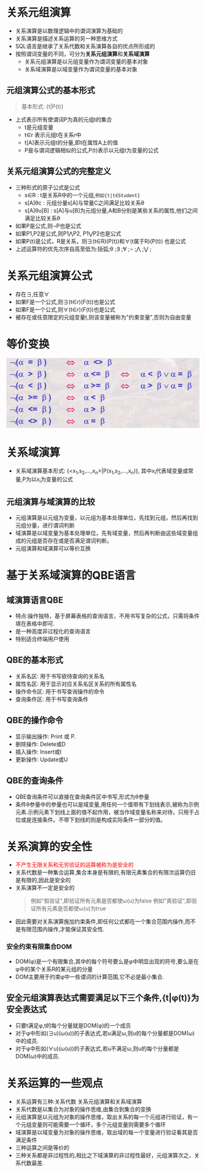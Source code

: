 # 关系元组演算
* 关系演算是以数理逻辑中的谓词演算为基础的
* 关系演算是描述关系运算的另一种思维方式
* SQL语言是继承了关系代数和关系演算各自的优点所形成的
* 按照谓词变量的不同，可分为**关系元组演算**和**关系域演算** 
    * 关系元组演算是以元组变量作为谓词变量的基本对象
    * 关系域演算是以域变量作为谓词变量的基本对象

## 元组演算公式的基本形式
> 基本形式: {t|P(t)}

* 上式表示所有使谓词P为真的元组t的集合
    * t是元组变量
    * t∈r 表示元组t在关系r中
    * t[A]表示元组t的分量,即t在属性A上的值
    * P是与谓词逻辑相似的公式,P(t)表示以元组t为变量的公式

## 关系元组演算公式的完整定义
* 三种形式的原子公式是公式
    * s∈R : t是关系R中的一个元组,`例如{t|t∈Student}`
    * s[A]θc : 元组分量s[A]与常量C之间满足比较关系θ
    * s[A]θu[B] : s[A]与u[B]为元组分量,A和B分别是某些关系的属性,他们之间满足比较关系θ
* 如果P是公式,则¬P也是公式
* 如果P1,P2是公式,则P1⋀P2, P1⋁P2也是公式
* 如果P(t)是公式，R是关系，则∃(t∈R)(P(t))和∀(t属于R)(P(t)) 也是公式
* 上述运算符的优先次序自高至低为:括弧;θ ;∃ ;∀ ;¬ ;⋀ ;⋁ ;

# 关系元组演算公式
* 存在∃,任意∀
* 如果F是一个公式,则∃(t∈r)(F(t))也是公式
* 如果F是一个公式,则∀(t∈r)(F(t))也是公式
* 被存在或任意限定的元组变量t,则该变量被称为"约束变量",否则为自由变量

# 等价变换
![IMAGE](resources/40AA2E79DE714142DDAF053E053B710B.jpg)

# 关系域演算
* 关系域演算基本形式: {<x<sub>1</sub>,s<sub>2</sub>,...,x<sub>n</sub>>|P(x<sub>1</sub>,s<sub>2</sub>,...,x<sub>n</sub>)}, 其中x<sub>i</sub>代表域变量或常量,P为以x<sub>i</sub>为变量的公式

## 元组演算与域演算的比较
* 元组演算是以元组为变量，以元组为基本处理单位，先找到元组，然后再找到元组分量，进行谓词判断
* 域演算是以域变量为基本处理单位，先有域变量，然后再判断由这些域变量组成的元组是否存在或是否满足谓词判断。
* 元组演算和域演算可以等价互换

# 基于关系域演算的QBE语言
## 域演算语言QBE
* 特点:操作独特，基于屏幕表格的查询语言，不用书写复杂的公式，只需将条件填在表格中即可.
* 是一种高度非过程化的查询语言
* 特别适合终端用户使用

## QBE的基本形式
* 关系名区: 用于书写欲待查询的关系名
* 属性名区: 用于显示对应关系名区关系的所有属性名
* 操作命令区: 用于书写查询操作的命令
* 查询条件区: 用于书写查询条件

## QBE的操作命令
* 显示输出操作: Print 或 P.
* 删除操作: Delete或D
* 插入操作: Insert或I
* 更新操作: Update或U

## QBE的查询条件
* QBE查询条件可以直接在查询条件区中书写,形式为θ参量
* 条件θ参量中的参量也可以是域变量,用任何一个值带有下划线表示,被称为示例元素.示例元素下划线上面的值不起作用，被当作域变量名称来对待，只用于占位或是连接条件。不带下划线的则是构成实际条件一部分的值。

# 关系演算的安全性
* <font color=red>不产生无限关系和无穷验证的运算被称为是安全的</font>
* 关系代数是一种集合运算,集合本身是有限的,有限元素集合的有限次运算仍旧是有限的,因此是安全的
* 关系演算不一定是安全的
    > 例如"假验证",即验证所有元素是否都使ω(u)为false
    > 例如"真验证",即验证所有元素是否都使ω(u)为true
* 因此需要对关系演算施加约束条件,即任何公式都在一个集合范围内操作,而不是有限范围内操作,才能保证其安全性.

### 安全约束有限集合DOM
* DOM(φ)是一个有限集合,其中的每个符号要么是φ中明显出现的符号,要么是在φ中的某个关系R的某元组的分量
* DOM主要用于约束φ中一些谓词的计算范围,它不必是最小集合.

## 安全元组演算表达式需要满足以下三个条件,{t|φ(t)}为安全表达式
* 只要t满足φ,t的每个分量就是DOM(φ)的一个成员
* 对于φ中形如(∃u)(ω(u))的子表达式,若u满足ω,则u的每个分量都是DOM(ω)中的成员.
* 对于φ中形如(∀u)(ω(u))的子表达式,若u不满足ω,则u的每个分量都是DOM(ω)中的成员.

# 关系运算的一些观点
* 关系运算有三种:关系代数 关系元组演算和关系域演算
* 关系代数是以集合为对象的操作思维,由集合到集合的变换
* 元组演算是以元组为对象的操作思维，取出关系的每一个元组进行验证，有一个元组变量则可能需要一个循环，多个元组变量则需要多个循环
* 域演算是以域变量为对象的操作思维，取出域的每一个变量进行验证看其是否满足条件
* 三种运算之间是等价的
* 三种关系都是非过程性的,相比之下域演算的非过程性最好，元组演算次之，关系代数最差.